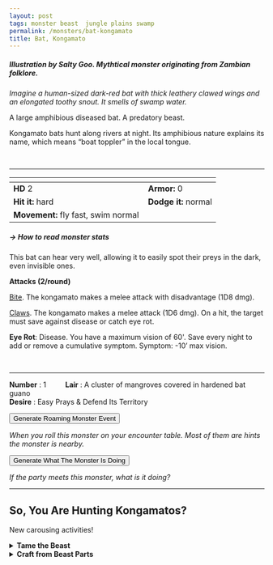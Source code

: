 ```yaml
---
layout: post
tags: monster beast  jungle plains swamp
permalink: /monsters/bat-kongamato
title: Bat, Kongamato
---
```


##### Illustration by Salty Goo. Mythtical monster originating from Zambian folklore.

_Imagine a human-sized dark-red bat with thick leathery clawed wings and an elongated toothy snout. It smells of swamp water._

A large amphibious diseased bat. A predatory beast.

Kongamato bats hunt along rivers at night. Its amphibious nature explains its name, which means “boat toppler” in the local tongue.

<br>

---

|  <span style="display: inline-block; width:250px"></span>  |  |
| -------- | --------|
| **HD** 2 | **Armor:** 0  |
| **Hit it:** hard | **Dodge it:** normal |
| **Movement:** fly fast, swim normal     | 

##### <span class="tooltip" data-tooltip="Armor = damage reduction · · · Easy/Normal/Hard = roll above 10/15/20 to beat">→ How to read monster stats</span>

This bat can hear very well, allowing it to easily spot their preys in the dark, even invisible ones.

**Attacks (2/round)**

<ins>Bite</ins>. The kongamato makes a melee attack with disadvantage (1D8 dmg).

<ins>Claws</ins>.  The kongamato makes a melee attack (1D6 dmg). On a hit, the target must save against disease or catch eye rot.

<span class="alchemy"> **Eye Rot**: Disease. You have a maximum vision of 60'. Save every night to add or remove a cumulative symptom. Symptom: -10’ max vision. </span>

<br>

---

**Number** : 1 <span style="display: inline-block; width:30px"></span>
**Lair** : A cluster of mangroves covered in hardened bat guano <span style="display: inline-block; width:30px"></span> <br>
**Desire** : Easy Prays & Defend Its Territory

<button id="generate-btn">Generate Roaming Monster Event</button>
<p id="RoamResult" style="font-style: italic;">When you roll this monster on your encounter table. Most of them are hints the monster is nearby.</p>

<button onclick="generateMood()">Generate What The Monster Is Doing</button>
<p id="MoodResult" style="font-style: italic;">If the party meets this monster, what is it doing?</p>
<script src="/scripts/generateMood.js"></script>

---

## So, You Are Hunting Kongamatos?

New carousing activities!

<details markdown="1">
<summary style="font-weight: bold;">Tame the Beast</summary>
If you have captured this beast, you can spend the equivalent of 2 bags of gold in food between two adventures to tame it. It is now one of your <span class="tooltip" data-tooltip="You can bring a follower in your adventures if you dedicate a Psyche slot to it."><i>followers</i></span>. Each extra bag of gold spent training the beast teaches it a one-word order. Otherwise, it only acts to eat or in self-defence. 
</details>

<details markdown="1">
<summary style="font-weight: bold;">Craft from Beast Parts</summary>
Kongamato fur is waterproof. You would still need the skin of two to make an outfit. Its guano or flesh can be used as a carrier of Eye Rot disease (describe above).

If you have access to an artisan and a workshop, you can spend loot between two adventures to create something with parts of the beast. The object you craft can be anything mostly made of the provided materials. If you use mundane tools, the result will be mundane; if you spent at least a bag of gold on it, the object will be special; and if you spend the equivalent of a treasure for the tools, it will be magical. Discuss what you want with the referee.
</details>
 
 <script src="https://code.jquery.com/jquery-3.6.0.min.js"></script>
  <script>
  // ENCOUNTER GENERATOR SCRIPT
    $(document).ready(function() {
      $("#generate-btn").click(function() {
        // define the specific value to search for in column 0
        var searchValue = "0009"; // change this to the actual value you need

        // retrieve the CSV file
        $.get("/CSV/Monster - Index.csv", function(data) {
          // split the CSV data by rows and remove the header row
          var rows = data.split("\n").slice(1);

          // filter the rows by the specific value in column 0
          var matchingRows = rows.filter(function(row) {
            var columns = row.split(",");
            return columns[0] === searchValue;
          });

          // randomly select a row from the matching rows
          var selectedRow = matchingRows[Math.floor(Math.random() * matchingRows.length)];

          // select a random cell from columns 3 to 8
          var selectedCell = selectedRow.split(",")[Math.floor(Math.random() * 6) + 3];

          // display the selected text
          $("#RoamResult").text(selectedCell);
        });
      });
    });
  </script>
 
